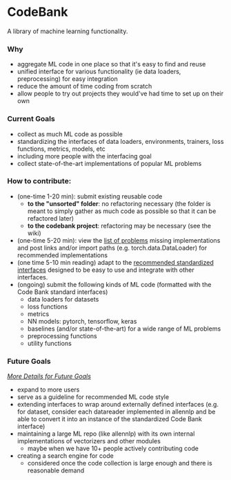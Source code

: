 # CodeBank
A library of machine learning functionality.

### Why

- aggregate ML code in one place so that it's easy to find and reuse
- unified interface for various functionality (ie data loaders, preprocessing) for easy integration
- reduce the amount of time coding from scratch
- allow people to try out projects they would've had time to set up on their own

### Current Goals

- collect as much ML code as possible
- standardizing the interfaces of data loaders, environments, trainers, loss functions, metrics, models, etc
- including more people with the interfacing goal
- collect state-of-the-art implementations of popular ML problems

### How to contribute:

- (one-time 1-20 min): submit existing reusable code
  - **to the "unsorted" folder**: no refactoring necessary (the folder is meant to simply gather as much code as possible so that it can be refactored later)
  - **to the codebank project**: refactoring may be necessary (see the wiki)
- (one-time 5-20 min): view the [list of problems](https://docs.google.com/spreadsheets/d/1hSExH0DRMA_tz8XtvAW6JTcq0eSSwdB7ALaiVUtYAis) missing implementations and post links and/or import paths (e.g. torch.data.DataLoader) for recommended implementations
- (one time 5-10 min reading) adapt to the [recommended standardized interfaces](https://github.com/herougo/CodeBank/wiki) designed to be easy to use and integrate with other interfaces.
- (ongoing) submit the following kinds of ML code (formatted with the Code Bank standard interfaces)
  - data loaders for datasets
  - loss functions
  - metrics
  - NN models: pytorch, tensorflow, keras
  - baselines (and/or state-of-the-art) for a wide range of ML problems
  - preprocessing functions
  - utility functions

### Future Goals

[*More Details for Future Goals*](https://github.com/herougo/CodeBank/wiki/Future-Directions)

- expand to more users
- serve as a guideline for recommended ML code style
- extending interfaces to wrap around externally defined interfaces (e.g. for dataset, consider each datareader implemented in allennlp and be able to convert it into an instance of the standardized Code Bank interface)
- maintaining a large ML repo (like allennlp) with its own internal implementations of vectorizers and other modules
  - maybe when we have 10+ people actively contributing code
- creating a search engine for code
  - considered once the code collection is large enough and there is reasonable demand
